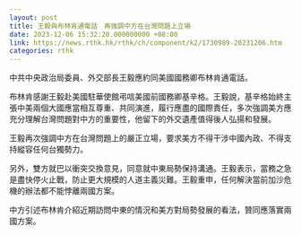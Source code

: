```yaml
---
layout: post
title: 王毅與布林肯通電話　再強調中方在台灣問題上立場
date: 2023-12-06 15:32:20.000000000 +08:00
link: https://news.rthk.hk/rthk/ch/component/k2/1730989-20231206.htm
categories: rthk
---
```


中共中央政治局委員、外交部長王毅應約同美國國務卿布林肯通電話。

布林肯感謝王毅赴美國駐華使館弔唁美國前國務卿基辛格。王毅說，基辛格始終主張中美兩個大國應當相互尊重、共同演進，履行應盡的國際責任，多次強調美方應充分理解台灣問題對中方的重要性，他留下的外交遺產值得後人弘揚和發展。

王毅再次強調中方在台灣問題上的嚴正立場，要求美方不得干涉中國內政、不得支持縱容任何台獨勢力。

另外，雙方就巴以衝突交換意見，同意就中東局勢保持溝通。王毅表示，當務之急是盡快停火止戰，防止更大規模的人道主義災難。王毅重申，任何解決當前加沙危機的辦法都不能悖離兩國方案。

中方引述布林肯介紹近期訪問中東的情況和美方對局勢發展的看法，贊同應落實兩國方案。
